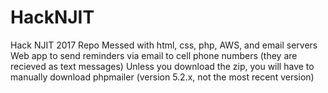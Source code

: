 # HackNJIT
Hack NJIT 2017 Repo
Messed with html, css, php, AWS, and email servers
Web app to send reminders via email to cell phone numbers (they are recieved as text messages)
Unless you download the zip, you will have to manually download phpmailer (version 5.2.x, not the most recent version)
